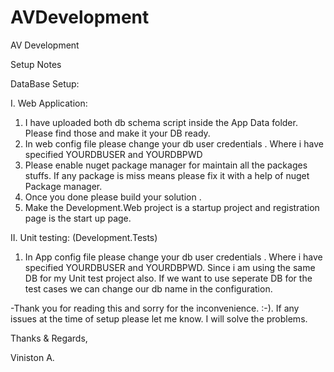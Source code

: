 # AVDevelopment
AV Development


Setup Notes

DataBase Setup:

I. Web Application:

1. I have uploaded both db schema script inside the App Data folder. Please find those and make it your DB ready.
2. In web config file please change your db user credentials . Where i have specified YOURDBUSER and YOURDBPWD
3. Please enable nuget package manager for maintain all the packages stuffs. If any package is miss means please fix it with 
   a help of nuget Package manager.
4. Once you done please build your solution .
5. Make the Development.Web project is a startup project and registration page is the start up page.

II. Unit testing: (Development.Tests)

1. In App config file please change your db user credentials . Where i have specified YOURDBUSER and YOURDBPWD. 
   Since i am using the same DB for my Unit test project also. 
   If we want to use seperate DB for the test cases we can change our db name in the configuration.
   
-Thank you for reading this and sorry for the inconvenience. :-). If any issues at the time of setup please let me know. 
I will solve the problems.

Thanks & Regards,

Viniston A.
